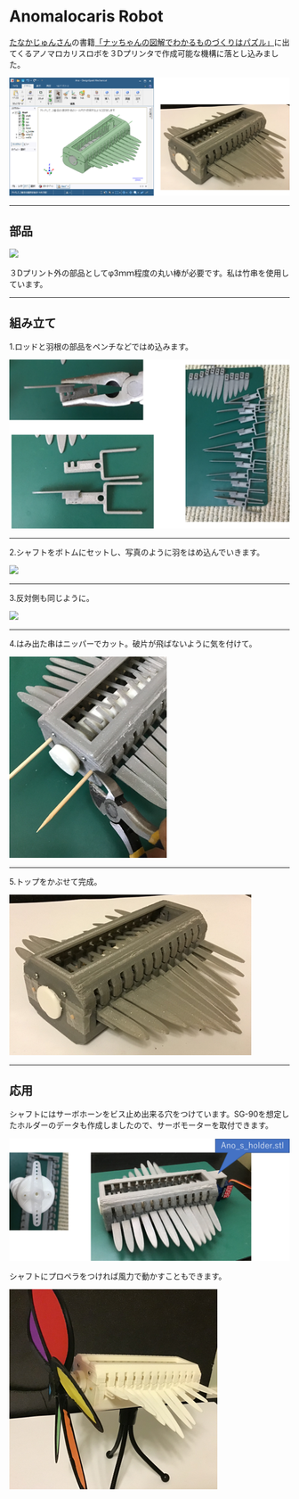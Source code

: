 # Anomalocaris Robot

[たなかじゅんさん](https://twitter.com/juntnk)の書籍[「ナッちゃんの図解でわかるものづくりはパズル」](https://www.amazon.co.jp/dp/B07PBX87GJ/ref=cm_sw_em_r_mt_dp_GG2PPCP7PMJ3PVA7AAYX)に出てくるアノマロカリスロボを３Dプリンタで作成可能な機構に落とし込みました。

<div align="left">
<img src="images/pic0.png" >
</div>

***
## 部品
<div align="left">
<img src="images/pic1.png" >
</div>

３Dプリント外の部品としてφ3ｍｍ程度の丸い棒が必要です。私は竹串を使用しています。

***  

## 組み立て
1.ロッドと羽根の部品をペンチなどではめ込みます。
<div align="left">
<img src="images/pic2.png" >
</div>  

  ***  

2.シャフトをボトムにセットし、写真のように羽をはめ込んでいきます。
<div align="left">
<img src="images/pic3.png" >
</div>

  ***  

3.反対側も同じように。
<div align="left">
<img src="images/pic4.png" >
</div>

  ***  

4.はみ出た串はニッパーでカット。破片が飛ばないように気を付けて。
<div align="left">
<img src="images/pic5.png" >
</div>

  ***  

5.トップをかぶせて完成。
<div align="left">
<img src="images/pic6.png" >
</div>

***

## 応用
シャフトにはサーボホーンをビス止め出来る穴をつけています。SG-90を想定したホルダーのデータも作成しましたので、サーボモーターを取付できます。
<div align="left">
<img src="images/pic7.png" >
</div>

シャフトにプロペラをつければ風力で動かすこともできます。
<div align="left">
<img src="images/pic8.png" >
</div>
